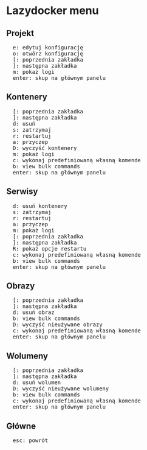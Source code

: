 # Lazydocker menu

## Projekt

<pre>
  <kbd>e</kbd>: edytuj konfigurację
  <kbd>o</kbd>: otwórz konfigurację
  <kbd>[</kbd>: poprzednia zakładka
  <kbd>]</kbd>: następna zakładka
  <kbd>m</kbd>: pokaż logi
  <kbd>enter</kbd>: skup na głównym panelu
</pre>

## Kontenery

<pre>
  <kbd>[</kbd>: poprzednia zakładka
  <kbd>]</kbd>: następna zakładka
  <kbd>d</kbd>: usuń
  <kbd>s</kbd>: zatrzymaj
  <kbd>r</kbd>: restartuj
  <kbd>a</kbd>: przyczep
  <kbd>D</kbd>: wyczyść kontenery
  <kbd>m</kbd>: pokaż logi
  <kbd>c</kbd>: wykonaj predefiniowaną własną komende
  <kbd>b</kbd>: view bulk commands
  <kbd>enter</kbd>: skup na głównym panelu
</pre>

## Serwisy

<pre>
  <kbd>d</kbd>: usuń kontenery
  <kbd>s</kbd>: zatrzymaj
  <kbd>r</kbd>: restartuj
  <kbd>a</kbd>: przyczep
  <kbd>m</kbd>: pokaż logi
  <kbd>[</kbd>: poprzednia zakładka
  <kbd>]</kbd>: następna zakładka
  <kbd>R</kbd>: pokaż opcje restartu
  <kbd>c</kbd>: wykonaj predefiniowaną własną komende
  <kbd>b</kbd>: view bulk commands
  <kbd>enter</kbd>: skup na głównym panelu
</pre>

## Obrazy

<pre>
  <kbd>[</kbd>: poprzednia zakładka
  <kbd>]</kbd>: następna zakładka
  <kbd>d</kbd>: usuń obraz
  <kbd>b</kbd>: view bulk commands
  <kbd>D</kbd>: wyczyść nieużywane obrazy
  <kbd>c</kbd>: wykonaj predefiniowaną własną komende
  <kbd>enter</kbd>: skup na głównym panelu
</pre>

## Wolumeny

<pre>
  <kbd>[</kbd>: poprzednia zakładka
  <kbd>]</kbd>: następna zakładka
  <kbd>d</kbd>: usuń wolumen
  <kbd>D</kbd>: wyczyść nieużywane wolumeny
  <kbd>b</kbd>: view bulk commands
  <kbd>c</kbd>: wykonaj predefiniowaną własną komende
  <kbd>enter</kbd>: skup na głównym panelu
</pre>

## Główne

<pre>
  <kbd>esc</kbd>: powrót
</pre>
